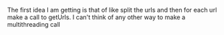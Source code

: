 The first idea I am getting is that of like split the urls and then for each url make a call to getUrls. I can't think of any other way to make a multithreading call
​
​